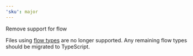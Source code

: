 ```yaml
---
'sku': major
---
```


Remove support for flow

Files using [flow types](https://flow.org/) are no longer supported. Any remaining flow types should be migrated to TypeScript. 
